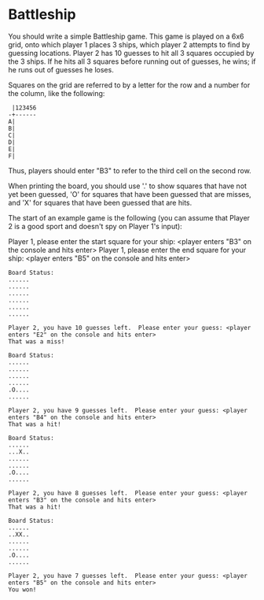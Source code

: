 # Battleship

You should write a simple Battleship game. This game is played on a 6x6 grid, onto which player 1 places 3 ships, 
which player 2 attempts to find by guessing locations. Player 2 has 10 guesses to hit all 3 squares occupied by the 3 ships. 
If he hits all 3 squares before running out of guesses, he wins; if he runs out of guesses he loses.

Squares on the grid are referred to by a letter for the row and a number for the column, like the following:

```
 |123456
-+------
A|
B|
C|
D|
E|
F|
```

Thus, players should enter "B3" to refer to the third cell on the second row.

When printing the board, you should use '.' to show squares that have not yet been guessed, 'O' for squares that have been guessed that are misses, and 'X' for squares that have been guessed that are hits.

The start of an example game is the following (you can assume that Player 2 is a good sport and doesn't spy on Player 1's input):


Player 1, please enter the start square for your ship: <player enters "B3" on the console and hits enter>
Player 1, please enter the end square for your ship: <player enters "B5" on the console and hits enter>

```
Board Status:
......
......
......
......
......
......
```

```
Player 2, you have 10 guesses left.  Please enter your guess: <player enters "E2" on the console and hits enter>
That was a miss!

Board Status:
......
......
......
......
.O....
......
```

```
Player 2, you have 9 guesses left.  Please enter your guess: <player enters "B4" on the console and hits enter>
That was a hit!

Board Status:
......
...X..
......
......
.O....
......
```

```
Player 2, you have 8 guesses left.  Please enter your guess: <player enters "B3" on the console and hits enter>
That was a hit!

Board Status:
......
..XX..
......
......
.O....
......

Player 2, you have 7 guesses left.  Please enter your guess: <player enters "B5" on the console and hits enter>
You won!
```
